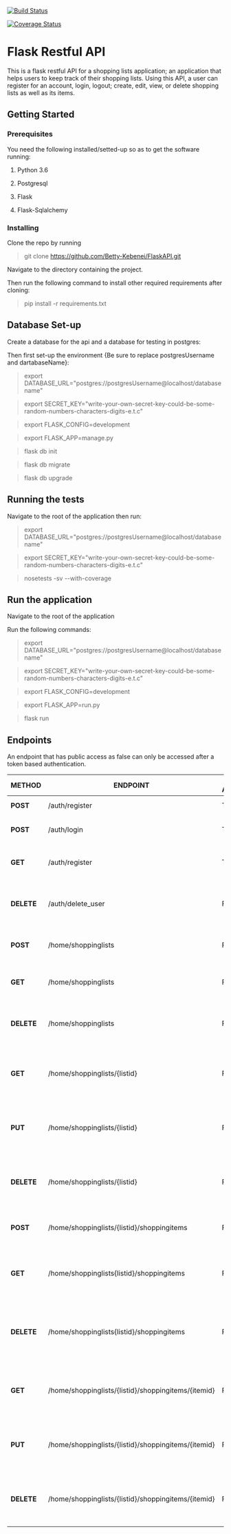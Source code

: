 [![Build Status](https://travis-ci.org/Betty-Kebenei/FlaskAPI.svg?branch=master)](https://travis-ci.org/Betty-Kebenei/FlaskAPI)

[![Coverage Status](https://coveralls.io/repos/github/Betty-Kebenei/FlaskAPI/badge.svg?branch=master)](https://coveralls.io/github/Betty-Kebenei/FlaskAPI?branch=master)

# Flask Restful API

This is a flask restful API for a shopping lists application; an application that helps users to keep track of their shopping lists. Using this API, a user can register for an account, login, logout; create, edit, view, or delete shopping lists as well as its items.

## Getting Started

### Prerequisites
You need the following installed/setted-up so as to get the software running:

1. Python 3.6

2. Postgresql

3. Flask

4. Flask-Sqlalchemy

### Installing
Clone the repo by running

> git clone https://github.com/Betty-Kebenei/FlaskAPI.git

Navigate to the directory containing the project.

Then run the following command to install other required requirements after cloning:

> pip install -r requirements.txt

## Database Set-up

Create a database for the api and a database for testing in postgres:

Then first set-up the environment {Be sure to replace postgresUsername and dartabaseName}:

> export DATABASE_URL="postgres://postgresUsername@localhost/databasename"

> export SECRET_KEY="write-your-own-secret-key-could-be-some-random-numbers-characters-digits-e.t.c"

> export FLASK_CONFIG=development

> export FLASK_APP=manage.py

> flask db init

> flask db migrate

> flask db upgrade

## Running the tests

Navigate to the root of the application then run:

> export DATABASE_URL="postgres://postgresUsername@localhost/databasename"

> export SECRET_KEY="write-your-own-secret-key-could-be-some-random-numbers-characters-digits-e.t.c"

> nosetests -sv --with-coverage

## Run the application

Navigate to the root of the application

Run the following commands:

> export DATABASE_URL="postgres://postgresUsername@localhost/databasename"

> export SECRET_KEY="write-your-own-secret-key-could-be-some-random-numbers-characters-digits-e.t.c"

> export FLASK_CONFIG=development

> export FLASK_APP=run.py

> flask run

## Endpoints

An endpoint that has public access as false can only be accessed after a token based authentication. 

| METHOD | ENDPOINT | PUBLIC ACCESS | SUMMARY |
| --- | --- | --- | --- |
| **POST** | /auth/register | TRUE | Register a new user |
| **POST** | /auth/login | TRUE | Existing user can login |
| **GET** | /auth/register | TRUE | A user can see all the registered users |
| **DELETE** | /auth/delete_user | FALSE | A user can delete his/her own account |
| **POST** | /home/shoppinglists | FALSE | A user can create a shopping list |
| **GET** | /home/shoppinglists | FALSE | A user can get all the shopping lists |
| **DELETE** | /home/shoppinglists | FALSE | A user can delete all the shopping lists |
| **GET** | /home/shoppinglists/{listid} | FALSE | A user can get a single shopping list by list id |
| **PUT** | /home/shoppinglists/{listid} | FALSE | A user can edit a single shopping list by list id |
| **DELETE** | /home/shoppinglists/{listid} | FALSE | A user can delete a single shopping list by list id |
| **POST** | /home/shoppinglists/{listid}/shoppingitems | FALSE | A user can create a shopping item |
| **GET** | /home/shoppinglists{listid}/shoppingitems | FALSE | A user can get all the shopping items in a shopping list |
| **DELETE** | /home/shoppinglists{listid}/shoppingitems | FALSE | A user can delete all the shopping items in a shopping list |
| **GET** | /home/shoppinglists/{listid}/shoppingitems/{itemid} | FALSE | A user can get a single shopping item by item id |
| **PUT** | /home/shoppinglists/{listid}/shoppingitems/{itemid} | FALSE | A user can edit a single shopping item by item id |
| **DELETE** | /home/shoppinglists/{listid}/shoppingitems/{itemid} | FALSE | A user can delete a single shopping item by item id |



